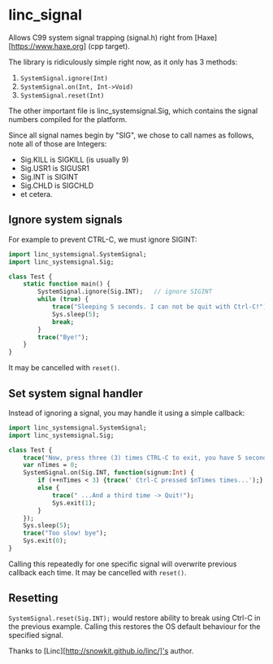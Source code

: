 # linc_signal

Allows C99 system signal trapping (signal.h) right from [Haxe][https://www.haxe.org] (cpp target). 

The library is ridiculously simple right now, as it only has 3 methods:

1. `SystemSignal.ignore(Int)`
2. `SystemSignal.on(Int, Int->Void)`
3. `SystemSignal.reset(Int)`

The other important file is linc_systemsignal.Sig, which contains the signal numbers compiled for the platform. 

Since all signal names begin by "SIG", we chose to call names as follows, note all of those are Integers:

* Sig.KILL is SIGKILL (is usually 9)
* Sig.USR1 is SIGUSR1
* Sig.INT is SIGINT
* Sig.CHLD is SIGCHLD
* et cetera.

## Ignore system signals

For example to prevent CTRL-C, we must ignore SIGINT:

```haxe
import linc_systemsignal.SystemSignal;
import linc_systemsignal.Sig;

class Test {
    static function main() {
        SystemSignal.ignore(Sig.INT);   // ignore SIGINT
        while (true) {
            trace("Sleeping 5 seconds. I can not be quit with Ctrl-C!");
            Sys.sleep(5);
            break;
        }
        trace("Bye!");
    }
}
```

It may be cancelled with `reset()`.

## Set system signal handler

Instead of ignoring a signal, you may handle it using a simple callback:

```haxe
import linc_systemsignal.SystemSignal;
import linc_systemsignal.Sig;

class Test {
    trace("Now, press three (3) times CTRL-C to exit, you have 5 seconds.");
    var nTimes = 0;
    SystemSignal.on(Sig.INT, function(signum:Int) {
        if (++nTimes < 3) {trace(' Ctrl-C pressed $nTimes times...');}
        else {
            trace(" ...And a third time -> Quit!");
            Sys.exit(1);
        }
    });
    Sys.sleep(5);
    trace("Too slow! bye");
    Sys.exit(0);
}
```

Calling this repeatedly for one specific signal will overwrite previous callback each time.
It may be cancelled with `reset()`.

## Resetting

`SystemSignal.reset(Sig.INT);` would restore ability to break using Ctrl-C in the previous example. Calling this restores the OS default behaviour for the specified signal.

Thanks to [Linc][http://snowkit.github.io/linc/]'s author.
